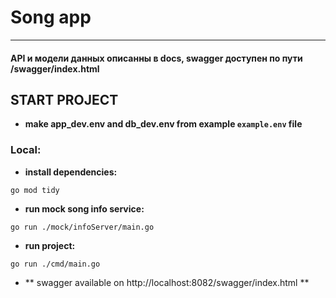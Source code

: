 # Song app

---

#### API и модели данных описанны в docs, swagger доступен по пути /swagger/index.html

## START PROJECT
- **make app_dev.env and db_dev.env from example `example.env` file**

### Local:
- **install dependencies:**
```
go mod tidy
```
- **run mock song info service:**
```
go run ./mock/infoServer/main.go 
```
- **run project:**
```
go run ./cmd/main.go 
```
- ** swagger available on http://localhost:8082/swagger/index.html **
